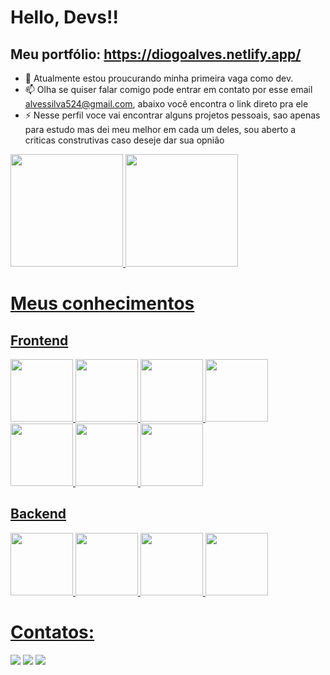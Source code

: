 # <h1 styles="color: blue;"> Hello, Devs!! </h1>
## Meu portfólio: https://diogoalves.netlify.app/


- 🔭  Atualmente estou proucurando minha primeira vaga como dev.
- 📫  Olha se quiser falar comigo pode entrar em contato por esse email alvessilva524@gmail.com, abaixo você encontra o link direto pra ele
- ⚡  Nesse perfil voce vai encontrar alguns projetos pessoais, sao apenas para estudo mas dei meu melhor em cada um deles, sou aberto a criticas construtivas caso deseje dar sua opnião

 <div styles="display:flex;">

  <div>
  <a href="https://github.com/DiogoAlves2004">
  <img height="180em" src="https://github-readme-stats.vercel.app/api/top-langs/?username=DiogoAlves2004&layout=compact&langs_count=7&theme=dracula"/>
  <img height="180em" src="https://github-readme-stats.vercel.app/api?username=DiogoAlves2004&show_icons=true&theme=dracula&include_all_commits=true&count_private=true"/>
</div>
</div>

<h1>Meus conhecimentos</h1>
 
<h2>Frontend</h2>
 
 <div styles="display:flex;">
  
  <img src="https://cdn.jsdelivr.net/gh/devicons/devicon/icons/sass/sass-original.svg" width="100px" height="100px" />
  <img src="https://cdn.jsdelivr.net/gh/devicons/devicon/icons/bootstrap/bootstrap-plain.svg"  width="100px" height="100px" />
  <img src="https://cdn.jsdelivr.net/gh/devicons/devicon/icons/css3/css3-plain.svg"  width="100px" height="100px" />
  <img src="https://cdn.jsdelivr.net/gh/devicons/devicon/icons/html5/html5-plain.svg"  width="100px" height="100px" />
  <img src="https://cdn.jsdelivr.net/gh/devicons/devicon/icons/react/react-original-wordmark.svg"  width="100px" height="100px" />
  <img src="https://cdn.jsdelivr.net/gh/devicons/devicon/icons/typescript/typescript-plain.svg"  width="100px" height="100px" />
  <img src="https://cdn.jsdelivr.net/gh/devicons/devicon/icons/javascript/javascript-original.svg"  width="100px" height="100px" />
</div>


<h2>Backend</h2>

<div styles="display:flex;">
 <img src="https://cdn.jsdelivr.net/gh/devicons/devicon/icons/php/php-plain.svg"  width="100px" height="100px" />
 <img src="https://cdn.jsdelivr.net/gh/devicons/devicon/icons/mysql/mysql-original-wordmark.svg"  width="100px" height="100px" />
 <img src="https://static-00.iconduck.com/assets.00/c-sharp-c-icon-456x512-9sej0lrz.png"  width="100px" height="100px" />
 <img src="https://img.icons8.com/color/512/nodejs.png"  width="100px" height="100px" />
</div>


# Contatos:

<div styles="display:flex; align-itens:center;">
  <a href="https://instagram.com/diogo_alvezx_" target="_blank"><img src="https://img.shields.io/badge/-Instagram-%23E4405F?style=for- the-badge&logo=instagram&logoColor=white" target="_blank"></a>
  <a href = "mailto:alvessilva524@gmail.com"><img src="https://img.shields.io/badge/Gmail-D14836?style=for-the-badge&logo=gmail&logoColor=white"     target="_blank"></a>
  <a href="https://www.linkedin.com/in/diogo-alves-26b83a221/" target="_blank"><img src="https://img.shields.io/badge/-LinkedIn-%230077B5?style=for-the-badge&logo=linkedin&logoColor=white" target="_blank"></a>   
</div>


